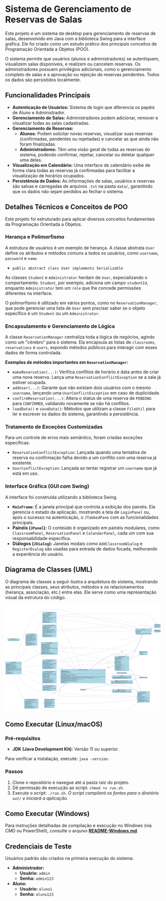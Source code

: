 # Sistema de Gerenciamento de Reservas de Salas

Este projeto é um sistema de desktop para gerenciamento de reservas de salas, desenvolvido em Java com a biblioteca Swing para a interface gráfica. Ele foi criado como um estudo prático dos principais conceitos de Programação Orientada a Objetos (POO).

O sistema permite que usuários (alunos e administradores) se autentiquem, visualizem salas disponíveis, e realizem ou cancelem reservas. Os administradores possuem privilégios adicionais, como o gerenciamento completo de salas e a aprovação ou rejeição de reservas pendentes. Todos os dados são persistidos localmente.

## Funcionalidades Principais

* **Autenticação de Usuários:** Sistema de login que diferencia os papéis de Aluno e Administrador.
* **Gerenciamento de Salas:** Administradores podem adicionar, remover e visualizar todas as salas cadastradas.
* **Gerenciamento de Reservas:**
    * **Alunos:** Podem solicitar novas reservas, visualizar suas reservas (confirmadas, pendentes ou rejeitadas) e cancelar as que ainda não foram finalizadas.
    * **Administradores:** Têm uma visão geral de todas as reservas do sistema, podendo confirmar, rejeitar, cancelar ou deletar qualquer uma delas.
* **Visualização em Calendário:** Uma interface de calendário exibe de forma clara todas as reservas já confirmadas para facilitar a visualização de horários ocupados.
* **Persistência de Dados:** As informações de salas, usuários e reservas são salvas e carregadas de arquivos `.txt` na pasta `data/`, garantindo que os dados não sejam perdidos ao fechar o sistema.

## Detalhes Técnicos e Conceitos de POO

Este projeto foi estruturado para aplicar diversos conceitos fundamentais da Programação Orientada a Objetos.

### Herança e Polimorfismo

A estrutura de usuários é um exemplo de herança. A classe abstrata `User` define os atributos e métodos comuns a todos os usuários, como `username`, `password` e `name`.

-   `public abstract class User implements Serializable`

As classes `Student` e `Administrator` herdam de `User`, especializando o comportamento. `Student`, por exemplo, adiciona um campo `studentId`, enquanto `Administrator` tem um `role` que lhe concede permissões diferentes na interface.

O polimorfismo é utilizado em vários pontos, como no `ReservationManager`, que pode gerenciar uma lista de `User` sem precisar saber se o objeto específico é um `Student` ou um `Administrator`.

### Encapsulamento e Gerenciamento de Lógica

A classe `ReservationManager` centraliza toda a lógica de negócios, agindo como um "cérebro" para o sistema. Ela encapsula as listas de `classrooms`, `reservations` e `users`, expondo métodos públicos para interagir com esses dados de forma controlada.

**Exemplos de métodos importantes em `ReservationManager`:**
* `makeReservation(...)`: Verifica conflitos de horário e data antes de criar uma nova reserva. Lança uma `ReservationConflictException` se a sala já estiver ocupada.
* `addUser(...)`: Garante que não existam dois usuários com o mesmo `username`, lançando uma `UserConflictException` em caso de duplicidade.
* `confirmReservation(...)`: Altera o status de uma reserva de `PENDING` para `CONFIRMED`, validando novamente se não há conflitos.
* `loadData()` e `saveData()`: Métodos que utilizam a classe `FileUtil` para ler e escrever os dados do sistema, garantindo a persistência.

### Tratamento de Exceções Customizadas

Para um controle de erros mais semântico, foram criadas exceções específicas:
* `ReservationConflictException`: Lançada quando uma tentativa de reserva ou confirmação falha devido a um conflito com uma reserva já existente.
* `UserConflictException`: Lançada ao tentar registrar um `username` que já está em uso.

### Interface Gráfica (GUI com Swing)

A interface foi construída utilizando a biblioteca Swing.
* **`MainFrame`:** É a janela principal que controla a exibição dos painéis. Ela gerencia o estado da aplicação, mostrando a tela de `LoginPanel` ou, após o sucesso na autenticação, o `JTabbedPane` com as funcionalidades principais.
* **Painéis (`JPanel`):** O conteúdo é organizado em painéis modulares, como `ClassroomPanel`, `ReservationPanel` e `CalendarPanel`, cada um com sua responsabilidade específica.
* **Diálogos (`JDialog`):** Janelas modais como `AddClassroomDialog` e `RegisterDialog` são usadas para entrada de dados focada, melhorando a experiência do usuário.

## Diagrama de Classes (UML)

O diagrama de classes a seguir ilustra a arquitetura do sistema, mostrando as principais classes, seus atributos, métodos e os relacionamentos (herança, associação, etc.) entre elas. Ele serve como uma representação visual da estrutura do código.

![Diagrama de Classes do Projeto](./UML/diagrama_classes.png)

## Como Executar (Linux/macOS)

### Pré-requisitos

* **JDK (Java Development Kit):** Versão 11 ou superior.

Para verificar a instalação, execute: `java -version`.

### Passos

1.  Clone o repositório e navegue até a pasta raiz do projeto.
2.  Dê permissão de execução ao script: `chmod +x run.sh`.
3.  Execute o script: `./run.sh`.
    *O script compilará os fontes para o diretório `out/` e iniciará a aplicação.*

## Como Executar (Windows)

Para instruções detalhadas de compilação e execução no Windows (via CMD ou PowerShell), consulte o arquivo [**README-Windows.md**](./README-Windows.md).

## Credenciais de Teste

Usuários padrão são criados na primeira execução do sistema:

* **Administrador:**
    * **Usuário:** `admin`
    * **Senha:** `admin123`
* **Aluno:**
    * **Usuário:** `aluno1`
    * **Senha:** `aluno123`